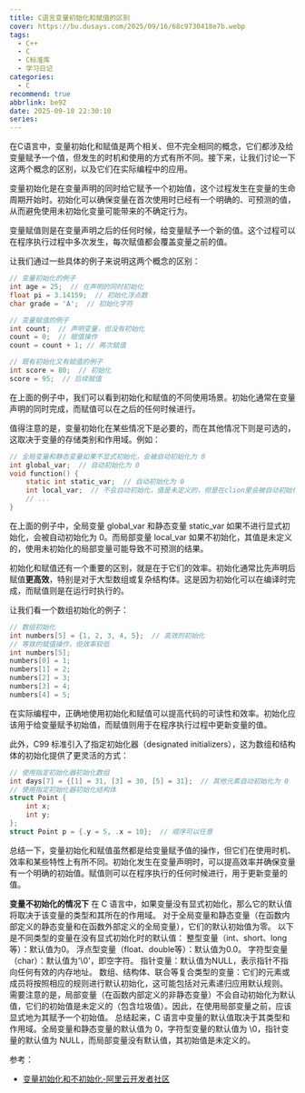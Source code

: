 ```yaml
---
title: C语言变量初始化和赋值的区别
cover: https://bu.dusays.com/2025/09/16/68c9730418e7b.webp
tags:
  - C++
  - C
  - C标准库
  - 学习日记
categories:
  - C
recommend: true
abbrlink: be92
date: 2025-09-10 22:30:10
series:
---
```


在C语言中，变量初始化和赋值是两个相关、但不完全相同的概念，它们都涉及给变量赋予一个值，但发生的时机和使用的方式有所不同。接下来，让我们讨论一下这两个概念的区别，以及它们在实际编程中的应用。
 

变量初始化是在变量声明的同时给它赋予一个初始值，这个过程发生在变量的生命周期开始时。初始化可以确保变量在首次使用时已经有一个明确的、可预测的值，从而避免使用未初始化变量可能带来的不确定行为。
 

变量赋值则是在变量声明之后的任何时候，给变量赋予一个新的值。这个过程可以在程序执行过程中多次发生，每次赋值都会覆盖变量之前的值。
 

让我们通过一些具体的例子来说明这两个概念的区别：

```c
// 变量初始化的例子
int age = 25;  // 在声明的同时初始化
float pi = 3.14159;  // 初始化浮点数
char grade = 'A';  // 初始化字符

// 变量赋值的例子
int count;  // 声明变量，但没有初始化
count = 0;  // 赋值操作
count = count + 1; // 再次赋值

// 既有初始化又有赋值的例子
int score = 80;  // 初始化
score = 95;  // 后续赋值
```

在上面的例子中，我们可以看到初始化和赋值的不同使用场景。初始化通常在变量声明的同时完成，而赋值可以在之后的任何时候进行。
 

值得注意的是，变量初始化在某些情况下是必要的，而在其他情况下则是可选的，这取决于变量的存储类别和作用域。例如：

```c
// 全局变量和静态变量如果不显式初始化，会被自动初始化为 0
int global_var;  // 自动初始化为 0
void function() {    
    static int static_var;  // 自动初始化为 0    
    int local_var;  // 不会自动初始化，值是未定义的，但是在clion里会被自动初始化为1
    // ...
}
```

在上面的例子中，全局变量 global_var 和静态变量 static_var 如果不进行显式初始化，会被自动初始化为 0。而局部变量 local_var 如果不初始化，其值是未定义的，使用未初始化的局部变量可能导致不可预测的结果。
 

初始化和赋值还有一个重要的区别，就是在于它们的效率。初始化通常比先声明后赋值**更高效**，特别是对于大型数组或复杂结构体。这是因为初始化可以在编译时完成，而赋值则是在运行时执行的。

让我们看一个数组初始化的例子：

```c
// 数组初始化
int numbers[5] = {1, 2, 3, 4, 5};  // 高效的初始化
// 等效的赋值操作，但效率较低
int numbers[5];
numbers[0] = 1;
numbers[1] = 2;
numbers[2] = 3;
numbers[3] = 4;
numbers[4] = 5;
```

在实际编程中，正确地使用初始化和赋值可以提高代码的可读性和效率。初始化应该用于给变量赋予初始值，而赋值则用于在程序执行过程中更新变量的值。
 

此外，C99 标准引入了指定初始化器（designated initializers），这为数组和结构体的初始化提供了更灵活的方式：

```c
// 使用指定初始化器初始化数组
int days[7] = {[1] = 31, [3] = 30, [5] = 31};  // 其他元素自动初始化为 0
// 使用指定初始化器初始化结构体
struct Point {    
    int x;    
    int y;
};
struct Point p = {.y = 5, .x = 10};  // 顺序可以任意
```

总结一下，变量初始化和赋值虽然都是给变量赋予值的操作，但它们在使用时机、效率和某些特性上有所不同。初始化发生在变量声明时，可以提高效率并确保变量有一个明确的初始值。赋值则可以在程序执行的任何时候进行，用于更新变量的值。

**变量不初始化的情况下**
在 C 语言中，如果变量没有显式初始化，那么它的默认值将取决于该变量的类型和其所在的作用域。
对于全局变量和静态变量（在函数内部定义的静态变量和在函数外部定义的全局变量），它们的默认初始值为零。
以下是不同类型的变量在没有显式初始化时的默认值：
整型变量（int、short、long等）：默认值为0。
浮点型变量（float、double等）：默认值为0.0。
字符型变量（char）：默认值为'\0'，即空字符。
指针变量：默认值为NULL，表示指针不指向任何有效的内存地址。
数组、结构体、联合等复合类型的变量：它们的元素或成员将按照相应的规则进行默认初始化，这可能包括对元素递归应用默认规则。
需要注意的是，局部变量（在函数内部定义的非静态变量）不会自动初始化为默认值，它们的初始值是未定义的（包含垃圾值）。因此，在使用局部变量之前，应该显式地为其赋予一个初始值。
总结起来，C 语言中变量的默认值取决于其类型和作用域。全局变量和静态变量的默认值为 0，字符型变量的默认值为 \0，指针变量的默认值为 NULL，而局部变量没有默认值，其初始值是未定义的。



参考：

- [变量初始化和不初始化-阿里云开发者社区](https://developer.aliyun.com/article/1341828)
